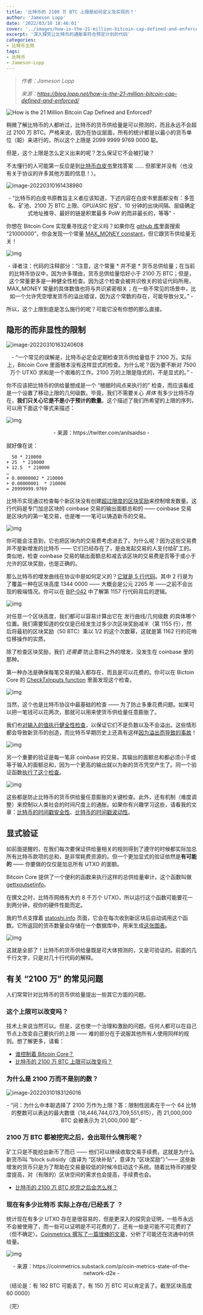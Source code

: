 ```yaml
---
title: '比特币的 2100 万 BTC 上限是如何定义及实现的？'
author: 'Jameson Lopp'
date: '2022/03/10 18:46:01'
cover: '../images/how-is-the-21-million-bitcoin-cap-defined-and-enforced/chart-1.png'
excerpt: '深入探究让比特币的通胀率符合预定计划的代码'
categories:
- 比特币主网
tags:
- 比特币
- Jameson-Lopp
---
```



> *作者：Jameson Lopp*
> 
> *来源：<https://blog.lopp.net/how-is-the-21-million-bitcoin-cap-defined-and-enforced/>*



![How is the 21 Million Bitcoin Cap Defined and Enforced?](../images/how-is-the-21-million-bitcoin-cap-defined-and-enforced/chart-1.png)

稍微了解比特币的人都听过，比特币的货币供给量是可以预测的，而且永远不会超过 2100 万 BTC。严格来说，因为在协议层面，所有的统计都是以最小的货币单位（聪）来进行的，所以这个上限是 2099 9999 9769 0000 聪。

但是，这个上限是怎么定义出来的呢？怎么保证它不会被打破？

不太懂行的人可能第一反应是到[比特币白皮书](https://www.lopp.net/pdf/bitcoin.pdf)里找答案 …… 但那里并没有（也没有关于协议的许多其他方面的信息！）。

![image-20220310161438980](../images/how-is-the-21-million-bitcoin-cap-defined-and-enforced/image-20220310161438980.png)

<p style="text-align:center">- “比特币的白皮书原教旨主义者应该知道，下述内容在白皮书里面都没有：多签名、矿池、2100 万 BTC 上限、GPU/ASIC 挖矿、10 分钟的出块间隔、层级确定式地址推导、最好的链是积累最多 PoW 的而非最长的，等等” -</p>


你想在 Bitcoin Core 实现重寻找这个定义吗？如果你在 [github 库](https://github.com/bitcoin/bitcoin)里面搜索 “21000000”，你会发现一个常量 [MAX_MONEY constant](https://github.com/bitcoin/bitcoin/blob/master/src/consensus/amount.h)，但它跟货币供给量无关！

![img](../images/how-is-the-21-million-bitcoin-cap-defined-and-enforced/4-48-32.png)

<p style="text-align:center">- 译者注：代码的注释部分：“注意，这个常量 * 并不是 * 货币总供给量；在当前的比特币协议中，因为许多理由，货币总供给量恰好小于 2100 万 BTC；但是，这个常量更多是一种健全性检查。因为这个检查会被共识攸关的验证代码所用，MAX_MONEY 常量的具体数值也将与共识紧密相关；在一些不常见的场景中，比如一个允许凭空增发货币的溢出错误，因为这个常数的存在，可能导致分叉。” -</p>


所以，这个上限到底是怎么施行的呢？可能它没有你想的那么直接。

## 隐形的而非显性的限制

![image-20220310163240608](../images/how-is-the-21-million-bitcoin-cap-defined-and-enforced/image-20220310163240608.png)

<p style="text-align:center">- “一个常见的误解是，比特币必定会定期检查货币供给量低于 2100 万。实际上，Bitcoin Core 里面根本没有这样显式的检查。为什么呢？因为要不断对 7500 万个 UTXO 求和是一个艰难的工作。2100 万的上限是隐式的，不是显式的。” -</p>


你不应该把比特币的供给量想成是一个 “根据时间点来执行的” 检查，而应该看成是一个设置了移动上限的几何级数。毕竟，我们不需要关心 *具体* 有多少比特币存在，**我们只关心它是不是小于预计的数量**。这个描述了我们所希望的上限的序列，可以用下面这个等式来描述：

![img](../images/how-is-the-21-million-bitcoin-cap-defined-and-enforced/quation.jpg)

<p style="text-align:center">- 来源：https://twitter.com/anilsaidso -</p>


就好像在说：

```
  50 * 210000
+ 25  * 210000
+ 12.5  * 210000
…
+ 0.00000002 * 210000
+ 0.00000001  * 210000
= 20999999.9769
```

比特币实现通过检查每个新区块没有创建[超过限度的区块奖励](https://github.com/bitcoin/bitcoin/blob/master/src/validation.cpp#L2113)来控制增发数量。这行代码是专门加总区块的 coinbase 交易的输出面额总和的 —— coinbase 交易是区块内的第一笔交易，也是唯一一笔可以铸造新币的交易。

![img](../images/how-is-the-21-million-bitcoin-cap-defined-and-enforced/8-07-46.png)

你可能会注意到，它也把区块内的交易费考虑进去了。为什么呢？因为这些交易费并不是新增发的比特币 —— 它们已经存在了，是由发起交易的人支付给矿工的。类似地，检查 coinbase 交易的输出面额总和减去该区块的交易费是否等于或小于允许的区块奖励，也是正确的。

那么比特币的增发曲线在协议中是如何定义的？[它就是 5 行代码](https://github.com/bitcoin/bitcoin/blob/06ba77973e7f8938c8461bffeee3718a8f7712f5/src/validation.cpp#L1153)。其中 2 行是为了覆盖一种在区块高度 1344 0000 —— 大概会是公元 2265 年 ——之前不会出现的极端情况。你可以在 [BIP-042](https://github.com/bitcoin/bips/blob/master/bip-0042.mediawiki) 中了解第 1157 行代码背后的逻辑。

![img](../images/how-is-the-21-million-bitcoin-cap-defined-and-enforced/7-45-05.png)

对任意一个区块高度，我们都可以容易计算出它在 发行曲线/几何级数 的具体哪个位置。我们需要知道的仅仅是已经发生过多少次区块奖励减半（第 1155 行），然后将最初的区块奖励（50 BTC）乘以 1/2 的这个次数幂，这就是第 1162 行的花哨位移操作的实质。

除了检查区块奖励，我们 *还需要* 防止意料之外的增发，没发生在 coinbase 里的那种。

第一种办法是确保每笔交易的输入都存在，而且是可以花费的。你可以在 Bictoin Core 的 [CheckTxInputs function](https://github.com/bitcoin/bitcoin/blob/623745ca74cf3f54b474dac106f5802b7929503f/src/consensus/tx_verify.cpp#L170) 里面发现这个检查。

![img](../images/how-is-the-21-million-bitcoin-cap-defined-and-enforced/7-11-15.png)

当然，这个也是比特币协议中最基础的检查 —— 为了防止多重花费问题。如果可以把一笔钱可以花两次，那就可以用来使货币供给量任意膨胀了。

我们也[对输入的值执行健全性检查](https://github.com/bitcoin/bitcoin/blob/623745ca74cf3f54b474dac106f5802b7929503f/src/consensus/tx_verify.cpp#L187)，以保证它们不是负数以及不会溢出。这些情形都会导致新货币的创造，而比特币早期历史上还真有这样[因为溢出而导致的事故](https://en.bitcoin.it/wiki/Value_overflow_incident)！

![img](../images/how-is-the-21-million-bitcoin-cap-defined-and-enforced/4-31-16.png)

另一个重要的验证是每一笔非 coinbase 的交易，其输出的面额总和都必须小于或等于输入的面额总和，因为一个更高的输出就以为新的货币凭空产生了。同一个验证函数[执行了这个检查](https://github.com/bitcoin/bitcoin/blob/623745ca74cf3f54b474dac106f5802b7929503f/src/consensus/tx_verify.cpp#L195)。

![img](../images/how-is-the-21-million-bitcoin-cap-defined-and-enforced/7-11-28.png)

这些都是防止比特币的货币供给量任意膨胀的关键检查。此外，还有机制（难度调整）来控制以人类社会的时间尺度上的通胀。如果你有兴趣学习这些，请看我的文章：[比特币的时间戳安全性](https://blog.lopp.net/bitcoin-timestamp-security/)、[比特币的时间戳波动性](https://blog.lopp.net/bitcoin-block-time-variance/)。

## 显式验证

如前面提醒的，在我们每次要保证供给量相关的规则得到了遵守的时候都实际加总所有比特币款项的总和，是非常耗费资源的。但一个更加显式的验证依然是**有可能的** —— 你要做的仅仅是加总所有 UTXO 的面额。

Bitcoin Core 提供了一个便利的函数来执行这样的总供给量审计。这个函数叫做 [gettxoutsetinfo](https://developer.bitcoin.org/reference/rpc/gettxoutsetinfo.html)。

在撰文之时，比特币网络有大约 8 千万个 UTXO，所以运行这个函数可能要花一到两分钟，视你的硬件性能而定。

我的节点支撑着 [statoshi.info](https://statoshi.info/) 页面，它会在每次收到新区块后自动调用这个函数。它所返回的货币数量会存储在一个数据库中，用来生成[这张图表](https://statoshi.info/d/000000009/unspent-transaction-output-set?viewPanel=7&orgId=1&refresh=10m)。

![img](../images/how-is-the-21-million-bitcoin-cap-defined-and-enforced/8-16-09.png)

这就是全部了！比特币的货币供给量既是可大体预测的，又是可验证的。前面的几千行文字，只是对几十行代码的解释。

## 有关 “2100 万” 的常见问题

人们常常针对比特币的货币供给量提出一些其它方面的问题。

### 这个上限可以改变吗？

技术上来说当然可以。但是，这也使一个治理和激励的问题。任何人都可以在自己节点上改变自己要执行的上限 —— 难的部分在于说服其他所有人使用同样的规则。想了解更多，请看：

- [谁控制着 Bitcoin Core？](https://blog.lopp.net/who-controls-bitcoin-core-/)
- [比特币的 2100 万 BTC 上限可以改变吗？](https://river.com/learn/can-bitcoins-hard-cap-of-21-million-be-changed/)

### 为什么是 2100 万而不是别的数？

![image-20220310183126016](../images/how-is-the-21-million-bitcoin-cap-defined-and-enforced/image-20220310183126016.png)

<p style="text-align:center">- “问：为什么中本聪选择了 2100 万作为上限？答：限制性因素在于一个 64 比特的整数可以表达的最大数值（18,446,744,073,709,551,615），而 21,000,000 BTC 会被表示为 21,000,000 聪” -</p>


### 2100 万 BTC 都被挖完之后，会出现什么情形呢？

矿工只是不能挖出新币了而已 —— 他们可以继续收取交易手续费。这就是为什么新货币叫 “block subsidy（直译为 “区块补贴”，意译为 “区块奖励”）”—— 这些新增发的货币只是为了帮助在交易量较低的时候冷启动这个系统。随着比特币的接受度提高，对（有限的）区块空间的需求也会提高，手续费也会。

- [比特币的 2100 万 BTC 挖完之后会怎么样？](https://decrypt.co/33124/what-will-happen-to-bitcoin-after-all-21-million-are-mined)

### 现在有多少比特币 实际上存在/已经丢了 ？

统计现在有多少 UTXO 存在是很容易的，但是更深入的探究会证明，一些币永远不会被使用了，而一些可以证明是不可花费的了，还有一些是可能不可花费的了（但不确定）。[Coinmetrics 撰写了一篇很棒的文章](https://coinmetrics.substack.com/p/coin-metrics-state-of-the-network-d2e)，分析了可能还在流通中的供给量。

![img](../images/how-is-the-21-million-bitcoin-cap-defined-and-enforced/itcoins.png)

<p style="text-align:center">- 来源：https://coinmetrics.substack.com/p/coin-metrics-state-of-the-network-d2e -</p>


（结论是：有 182 BTC 可能丢了，有 150 万 BTC 可以肯定丢了。截至区块高度 60 0000）

（完）
